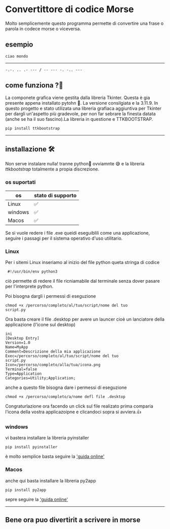 # Convertittore di codice Morse
Molto semplicemente questo programma permette di convertire una frase o parola in codece morse o viceversa. 

## esempio
    ciao mondo
----------------------------
    -.-. .. .- --- / -- --- -. -.. ---

## come funziona ?🤔
La componete grafica viene gestita dalla libreria Tkinter. Questa è gia presente appena installato pytohn 🐍. La versione consilgiata e la 3.11.9. In questo progetto e stato utilizata una libreria grafiaca aggiuntiva per Tkinter per dargli un'aspetto più gradevole, per non far sebrare la finesta datata (anche se ha il suo fascino).La libreria in questione e TTKBOOTSTRAP.
    
    pip install ttkbootstrap

--------------------
## installazione 🛠
Non serve instalare nulla! tranne python🐍 ovviamnte 😅 e la libreria _ttkbootstrap_ totalmente a propia discrezione.

### os suportati

| os|stato di supporto|
|----------|---|
|Linux | ✅ |
| windows |  ✅ |
| Macos | ✅ |

Se si vuole redere i file .exe queidi eseguiblili come una applicazione, seguire i passagi per il sistema operativo d'uso utilitario.

### Linux 
Per i sitemi Linux inseriamo al inizio del file python queta stringa di codice

     #!/usr/bin/env python3

ciò permette di redere il file ricniamabile dal terminale senza dover pasare per l'interprete python.

Poi bisogna dargli i permessi di eseguzione 

    chmod +x /percorso/completo/al/tuo/script/nome del tuo 
    script.py

Ora basta creare il file .desktop per avere un launcer cioè un lanciatore della applicazione  (l'icone sul desktop)

    ini
    [Desktop Entry]
    Version=1.0
    Name=MyApp
    Comment=Descrizione della mia applicazione
    Exec=/percorso/completo/al/tuo/script/nome del tuo 
    script.py
    Icon=/percorso/completo/alla/tua/icona.png
    Terminal=false  
    Type=Application
    Categories=Utility;Application;

anche a questo file bisogna dare i permessi di eseguzione

    chmod +x /percorso/completo/a/nome defl file .desktop

Congraturlazione ora facendo un click sul file realizato prima comparia l'icona della vostra applicazoipne e clicandoci sopra si avviera.👍 

### windows
vi bastera installare la libreria pyinstaller 

    pip install pyinstaller

è molto semplice basta seguire la ['guida online'](https://pyinstaller.org/en/stable/)

### Macos

anche qui basta installare la libreria py2app

    pip install py2app

sepre seguire la ['guida online'](https://py2app.readthedocs.io/en/latest/)

--------------------
 ## Bene ora puo divertirit a scrivere in morse 